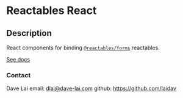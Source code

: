 # Reactables React

## Description

React components for binding [`@reactables/forms`](https://github.com/reactables/reactables/tree/main/packages/forms) reactables.

[See docs](https://github.com/reactables/reactables/tree/main/docs/src/content)

### Contact

Dave Lai
email: <a href="dlai@dave-lai.com">dlai@dave-lai.com</a>
github: https://github.com/laidav